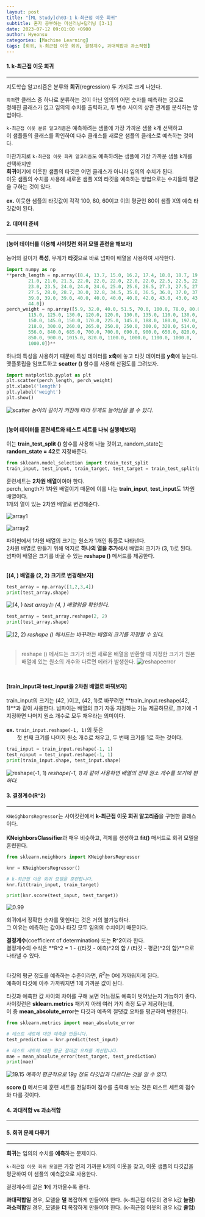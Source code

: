 ```yaml
---
layout: post
title: "[ML Study]ch03-1 k-최근접 이웃 회귀"
subtitle: 혼자 공부하는 머신러닝+딥러닝 [3-1]
date: 2023-07-12 09:01:00 +0900
author: Hyeonsu
categories: [Machine Learning]
tags: [회귀, k-최근접 이웃 회귀, 결정계수, 과대적합과 과소적합]
---
```


#### 1. k-최근접 이웃 회귀
---------------------------

지도학습 알고리즘은 분류와 **회귀**(regression) 두 가지로 크게 나뉜다.

`회귀`란 클래스 중 하나로 분류하는 것이 아닌 임의의 어떤 숫자를 예측하는 것으로 
<br>정해진 클래스가 없고 임의의 수치를 출력하고, 두 변수 사이의 상관 관계를 분석하는 방법이다.

`k-최근접 이웃 분류 알고리즘`은 예측하려는 샘플에 가장 가까운 샘플 k개 선택하고
<br>이 샘플들의 클래스를 확인하여 다수 클래스를 새로운 샘플의 클래스로 예측하는 것이다.

마찬가지로 `k-최근접 이웃 회귀 알고리즘`도 예측하려는 샘플에 가장 가까운 샘플 k개를 선택하지만 
<br>**회귀**이기에 이웃한 샘플의 타깃은 어떤 클래스가 아니라 임의의 수치가 된다.
<br>이웃 샘플의 수치를 사용해 새로운 샘플 X의 타깃을 예측하는 방법으로는 수치들의 평균을 구하는 것이 있다.
<br>
<br>**ex.** 이웃한 샘플의 타깃값이 각각 100, 80, 60이고 이의 평균인 80이 샘플 X의 예측 타깃값이 된다.

#### 2. 데이터 준비
---------------------------

**[농어 데이터를 이용해 사이킷런 회귀 모델 훈련을 해보자]**
<br>
<br>농어의 길이가 **특성**, 무게가 **타깃**으로 바로 넘파이 배열을 사용하여 시작한다.
<br>

```python
import numpy as np
**perch_length = np.array([8.4, 13.7, 15.0, 16.2, 17.4, 18.0, 18.7, 19.0, 19.6, 20.0, 21.0,
        21.0, 21.0, 21.3, 22.0, 22.0, 22.0, 22.0, 22.0, 22.5, 22.5, 22.7,
        23.0, 23.5, 24.0, 24.0, 24.6, 25.0, 25.6, 26.5, 27.3, 27.5, 27.5,
        27.5, 28.0, 28.7, 30.0, 32.8, 34.5, 35.0, 36.5, 36.0, 37.0, 37.0,
        39.0, 39.0, 39.0, 40.0, 40.0, 40.0, 40.0, 42.0, 43.0, 43.0, 43.5,
        44.0])
perch_weight = np.array([5.9, 32.0, 40.0, 51.5, 70.0, 100.0, 78.0, 80.0, 85.0, 85.0, 110.0,
        115.0, 125.0, 130.0, 120.0, 120.0, 130.0, 135.0, 110.0, 130.0,
        150.0, 145.0, 150.0, 170.0, 225.0, 145.0, 188.0, 180.0, 197.0,
        218.0, 300.0, 260.0, 265.0, 250.0, 250.0, 300.0, 320.0, 514.0,
        556.0, 840.0, 685.0, 700.0, 700.0, 690.0, 900.0, 650.0, 820.0,
        850.0, 900.0, 1015.0, 820.0, 1100.0, 1000.0, 1100.0, 1000.0,
        1000.0])**
```

하나의 특성을 사용하기 때문에 특성 데이터를 **x축**에 놓고 타깃 데이터를 **y축**에 놓는다.
<br>맷플롯립을 임포트하고 **scatter ()** 함수를 사용해 산점도를 그려보자.
<br>

```python
import matplotlib.pyplot as plt
plt.scatter(perch_length, perch_weight)
plt.xlabel('length')
plt.ylabel('weight')
plt.show()
```

![scatter](/assets/images/post/2023-07-13-[3-1]/ch03-1(1).png)
_농어의 길이가 커짐에 따라 무게도 늘어남을 볼 수 있다._
<br>
<br>

**[농어 데이터를 훈련세트와 테스트 세트를 나눠 실행해보자]**
<br>
<br>이는 **train_test_split ()** 함수를 사용해 나눌 것이고, random_state는 **random_state = 42**로 지정해준다.
<br>

```python
from sklearn.model_selection import train_test_split
train_input, test_input, train_target, test_target = train_test_split(perch_length, perch_weight, random_state=42)
```

훈련세트는 **2차원 배열**이여야 한다.
<br>perch_length가 1차원 배열이기 때문에 이를 나눈 **train_input**, **test_input**도 1차원 배열이다.
<br>1개의 열이 있는 2차원 배열로 변경해준다.
    
![array1](/assets/images/post/2023-07-13-[3-1]/ch03-1(2).png)
    
![array2](/assets/images/post/2023-07-13-[3-1]/ch03-1(3).png)
    

파이썬에서  1차원 배열의 크기는 원소가 1개인 튜플로 나타낸다.
<br>2차원 배열로 만들기 위해 억지로 **하나의 열을 추가**해서 배열의 크기가 (3, 1)로 된다.
<br>넘파이 배열은 크기를 바꿀 수 있는 **reshape ()** 메서드를 제공한다.
<br>
<br>

**[(4,  ) 배열을 (2, 2) 크기로 변경해보자]**
<br>

```python
test_array = np.array([1,2,3,4])
print(test_array.shape)
```

![(4, )](/assets/images/post/2023-07-13-[3-1]/ch03-1(4).png)
_test array는 (4,  ) 배열임을 확인한다._
<br>

```python
test_array = test_array.reshape(2, 2)
print(test_array.shape)
```
    
![(2, 2)](/assets/images/post/2023-07-13-[3-1]/ch03-1(5).png)
_reshape () 메서드는 바꾸려는 배열의 크기를 지정할 수 있다._
<br>
<br>

> reshape () 메서드는 크기가 바뀐 새로운 배열을 반환할 때 지정한 크기가 원본 배열에 있는 원소의 개수와 다르면 에러가 발생한다.
> ![reshapeerror](/assets/images/post/2023-07-13-[3-1]/ch03-1(6).png)

<br>

**[train_input과 test_input을 2차원 배열로 바꿔보자]**
<br>
<br>train_input의 크기는 (42,  )이고, (42, 1)로 바꾸려면 **train_input.reshape(42, 1)**과 같이 사용한다.
넘파이는 배열의 크기 자동 지정하는 기능 제공하므로, 크기에 -1 지정하면 나머지 원소 개수로 모두 채우라는 의미이다.
<br>
<br>**ex.** `train_input.reshape(-1, 1)`의 뜻은 
<br>&emsp;&emsp;첫 번째 크기를 나머지 원소 개수로 채우고, 두 번째 크기를 1로 하는 것이다.

```python
trai_input = train_input.reshape(-1, 1)
test_ninput = test_input.reshape(-1, 1)
print(train_input.shape, test_input.shape)
```
![reshape(-1, 1)](/assets/images/post/2023-07-13-[3-1]/ch03-1(7).png)
_reshape(-1, 1)과 같이 사용하면 배열의 전체 원소 개수를 보기에 편하다._


#### 3. 결정계수(R^2)
---------------------------

`KNeighborsRegressor`는 사이킷런에서 **k-최근접 이웃 회귀 알고리즘**을 구현한 클래스이다.
<br>
<br>**KNeighborsClassifier**과 매우 비슷하고, 객체를 생성하고 **fit()** 매서드로 회귀 모델을 훈련한다. 

```python
from sklearn.neighbors import KNeighborsRegressor

knr = KNeighborsRegressor()

# k-최근접 이웃 회귀 모델을 훈련합니다.
knr.fit(train_input, train_target)

print(knr.score(test_input, test_target))
```

![0.99](/assets/images/post/2023-07-13-[3-1]/ch03-1(8).png)

회귀에서 정확한 숫자를 맞힌다는 것은 거의 불가능하다.
<br>그 이유는 예측하는 값이나 타깃 모두 임의의 수치이기 때문이다.
<br>

**결정계수**(coefficient of determination) 또는 **R^2**이라 한다.
<br>결정계수의 수식은 **R^2 = 1 - {(타깃 - 예측)^2의 합 / (타깃 - 평균)^2의 합}**으로 나타낼 수 있다.
<br>

<br>타깃의 평균 정도를 예측하는 수준이라면, $R^2$는 0에 가까워지게 된다.
<br>예측이 타깃에 아주 가까워지면 1에 가까운 값이 된다.
<br>

타깃과 예측한 값 사이의 차이를 구해 보면 어느정도 예측이 벗어났는지 가늠하기 좋다.
<br>사이킷런은 **sklearn.metrics** 패키지 아래 여러 가지 측정 도구 제공하는데,
<br>이 중 **mean_absolute_error**는 타깃과 예측의 절댓값 오차를 평균하여 반환한다.

```python
from sklearn.metrics import mean_absolute_error

# 테스트 세트에 대한 예측을 만듭니다.
test_prediction = knr.predict(test_input)

# 테스트 세트에 대한 평균 절대값 오차를 계산합니다.
mae = mean_absolute_error(test_target, test_prediction)
print(mae)
```

![19.15](/assets/images/post/2023-07-13-[3-1]/ch03-1(9).png)
_예측이 평균적으로 19g 정도 타깃값과 다르다는 것을 알 수 있다._
<br>

**score ()** 메서드에 훈련 세트를 전달하여 점수를 출력해 보는 것은 테스트 세트의 점수와 다를 것이다.


#### 4. 과대적합 vs 과소적합
---------------------------




#### 5. 회귀 문제 다루기
---------------------------

**회귀**는 임의의 수치를 **예측**하는 문제이다.
<br>

`k-최근접 이웃 회귀 모델`은 가장 먼저 가까운 k개의 이웃을 찾고, 이웃 샘플의 타깃값을 평균하여 이 샘플의 예측값으로 사용한다.
<br>

결정계수의 값은 **1**에 가까울수록 좋다.
<br>

**과대적합일** 경우, 모델을 **덜** 복잡하게 만들어야 한다. (k-최근접 이웃의 경우 k값 **늘림**)
**과소적합**일 경우, 모델을 **더** 복잡하게 만들어야 한다. (k-최근접 이웃의 경우 k값 **줄임**)